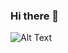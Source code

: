### Hi there 👋

<!--
**nxsh/nxsh** is a ✨ _special_ ✨ repository because its `README.md` (this file) appears on your GitHub profile.

Here are some ideas to get you started:

- 🔭 I’m currently working on ...
- 🌱 I’m currently learning ...
- 👯 I’m looking to collaborate on ...
- 🤔 I’m looking for help with ...
- 💬 Ask me about ...
- 📫 How to reach me: ...
- 😄 Pronouns: ...
- ⚡ Fun fact: ...
-->

![Alt Text](https://64.media.tumblr.com/76cbf4b0df72d8d93e2a0f154a226e80/tumblr_nf07e8QU9F1qc1jg4o1_400.gifv)
